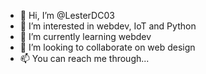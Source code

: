 - 👋 Hi, I’m @LesterDC03
- 👀 I’m interested in webdev, IoT and Python
- 🌱 I’m currently learning webdev
- 💞️ I’m looking to collaborate on web design
- 📫 You can reach me through...

<!---
LesterDC03/LesterDC03 is a ✨ special ✨ repository because its `README.md` (this file) appears on your GitHub profile.
You can click the Preview link to take a look at your changes.
--->
